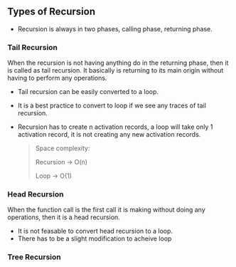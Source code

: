 ## Types of Recursion

- Recursion is always in two phases, calling phase, returning phase. 

### Tail Recursion

When the recursion is not having anything do in the returning phase, then it is called as tail recursion. It basically is returning to its main origin without having to perform any operations. 

- Tail recursion can be easily converted to a loop.
- It is a best practice to convert to loop if we see any traces of tail recursion. 
- Recursion has to create n activation records, a loop will take only 1 activation record, it is not creating any new activation records.


  > Space complexity:
  > 
    > Recursion -> O(n) 
    > 
    > Loop -> O(1)

### Head Recursion

When the function call is the first call it is making without doing any operations, then it is a head recursion.

- It is not feasable to convert head recursion to a loop. 
- There has to be a slight modification to acheive loop


### Tree Recursion


